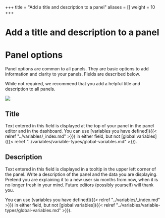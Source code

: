 +++
title = "Add a title and description to a panel"
aliases = []
weight = 10
+++

# Add a title and description to a panel

# Panel options

Panel options are common to all panels. They are basic options to add information and clarity to your panels. Fields are described below.

While not required, we recommend that you add a helpful title and description to all panels.

![](/static/img/docs/panels/panel-options-8-0.png)

## Title

Text entered in this field is displayed at the top of your panel in the panel editor and in the dashboard. You can use [variables you have defined]({{< relref "../variables/_index.md" >}}) in either field, but not [global variables]({{< relref "../variables/variable-types/global-variables.md" >}}).

## Description

Text entered in this field is displayed in a tooltip in the upper left corner of the panel. Write a description of the panel and the data you are displaying. Pretend you are explaining it to a new user six months from now, when it is no longer fresh in your mind. Future editors (possibly yourself) will thank you.

You can use [variables you have defined]({{< relref "../variables/_index.md" >}}) in either field, but not [global variables]({{< relref "../variables/variable-types/global-variables.md" >}}).
